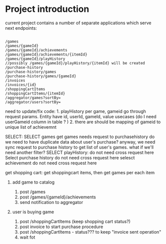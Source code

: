 
# Project introduction
current project contains a number of separate applications which serve next endpoints:
```

/games
/games/{gameId}
/games/{gameId}/achievements
/games/{gameId}/achievements/{itemId}
/games/{gameId}/playHistory
//possibly /games/{gameId}/playHistory/{itemId} will be created
/purchase-history
/purchase-history/games  
/purchase-history/games/{gameId} 
/invoices 
/invoices/{id} 
/shoppingCartItems
/shoppingCartItems/{itemId}
/aggregator/games?sortBy=
/aggregator/users?sortBy=

```

need to update/fix code:
    1. playHistory per game,  gameid go through request params. Entity have id, userId, gameId, value
usecases (do I need userGameid column in table ? )
    2. there are should be mapping of gameid to unique list of achievemnt
    

SELECT:
SELECT games
    get games needs request to purchasehistory do we need to have duplicate data about user's purchase?
    anyway, we need sync request to purchase history to get list of user's games. 
    what if we'll need another filter?
SELECT  playHistory:
    do not need cross request here
Select purchase history
    do not need cross request here
selesct achievement
    do not need cross request here

get shopping cart: 
    get shoppingcart items, then get games per each item
    
      
    
 

1. add game to catalog
    1. post /games
    2. post /games/{gameId}/achievements
    3. send notification to aggregator
    
2. user is buying game
    1. post /shoppingCartItems (keep shopping cart status?)
    2. post invoice to start purchase procedure
    3. post /shoppingCartItems - status??? to keep "invoice sent operation"
    3. wait fot